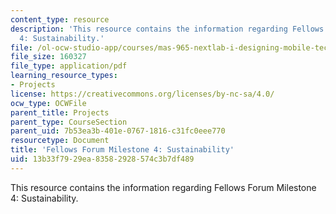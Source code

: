 ```yaml
---
content_type: resource
description: 'This resource contains the information regarding Fellows Forum Milestone
  4: Sustainability.'
file: /ol-ocw-studio-app/courses/mas-965-nextlab-i-designing-mobile-technologies-for-the-next-billion-users-fall-2008/13b33f7929ea83582928574c3b7df489_MITMAS_965F08_fellows_m4.pdf
file_size: 160327
file_type: application/pdf
learning_resource_types:
- Projects
license: https://creativecommons.org/licenses/by-nc-sa/4.0/
ocw_type: OCWFile
parent_title: Projects
parent_type: CourseSection
parent_uid: 7b53ea3b-401e-0767-1816-c31fc0eee770
resourcetype: Document
title: 'Fellows Forum Milestone 4: Sustainability'
uid: 13b33f79-29ea-8358-2928-574c3b7df489
---
```

This resource contains the information regarding Fellows Forum Milestone 4: Sustainability.